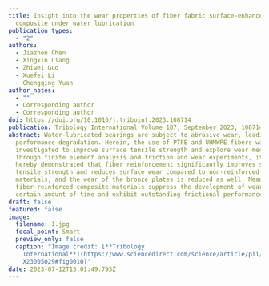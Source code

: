 ```yaml
---
title: Insight into the wear properties of fiber fabric surface-enhanced
  composite under water lubrication
publication_types:
  - "2"
authors:
  - Jiazhen Chen
  - Xingxin Liang
  - Zhiwei Guo
  - Xuefei Li
  - Chengqing Yuan
author_notes:
  - ""
  - Corresponding author
  - Corresponding author
doi: https://doi.org/10.1016/j.triboint.2023.108714
publication: Tribology International Volume 187, September 2023, 108714
abstract: Water-lubricated bearings are subject to abrasive wear, leading to
  performance degradation. Herein, the use of PTFE and UHMWPE fibers was
  investigated to improve surface tensile strength and explore wear mechanisms.
  Through finite element analysis and friction and wear experiments, it is
  hereby demonstrated that fiber reinforcement significantly improves surface
  tensile strength and reduces surface wear compared to non-reinforced
  materials, and the wear of the bronze plates is reduced as well. Meanwhile,
  fiber-reinforced composite materials suppress the development of wear in a
  certain amount of time and exhibit outstanding frictional performance.
draft: false
featured: false
image:
  filename: 1.jpg
  focal_point: Smart
  preview_only: false
  caption: "Image credit: [**Tribology
    International**](https://www.sciencedirect.com/science/article/pii/S0301679\
    X23005029#fig0010)"
date: 2023-07-12T13:01:49.793Z
---
```

